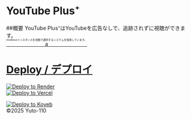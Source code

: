 # YouTube Plus⁺
##概要
YouTube Plus⁺はYouTubeを広告なしで、追跡されずに視聴ができます。
<br><a href="https://github.com/yuto1106110/invidious-instance-plus-plus.git"><ruby>a<rt>invidiousインスタンスを自動で選別するシステムを使用しています。</rt></ruby>

# Deploy / デプロイ
<a href="https://render.com/deploy?repo=https://github.com/yuto1106110/YouTube-Plus-Plus.git">
 <img src="https://render.com/images/deploy-to-render-button.svg" alt="Deploy to Render"><br>
</a>
<a href="https://vercel.com/new/clone?repository-url=https://github.com/yuto1106110/YouTube-Plus-Plus.git">
  <img src="https://vercel.com/button" alt="Deploy to Vercel">
</a>

[![Deploy to Koyeb](https://www.koyeb.com/static/images/deploy/button.svg)](https://app.koyeb.com/deploy?type=git&builder=buildpack&repository=github.com/yuto1106110/YouTube-Plus-Plus&branch=main&name=YouTube-Plus-Plus)
<br>
©2025 Yuto-110
